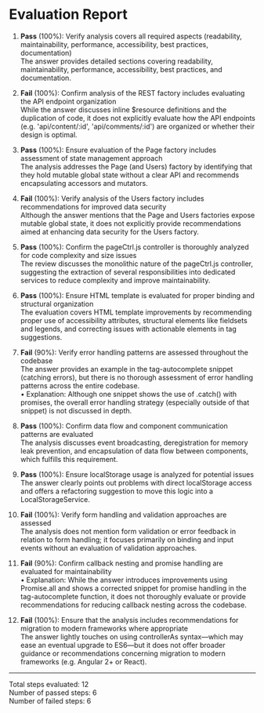 # Evaluation Report

1. **Pass** (100%): Verify analysis covers all required aspects (readability, maintainability, performance, accessibility, best practices, documentation)  
   The answer provides detailed sections covering readability, maintainability, performance, accessibility, best practices, and documentation.  

2. **Fail** (100%): Confirm analysis of the REST factory includes evaluating the API endpoint organization  
   While the answer discusses inline $resource definitions and the duplication of code, it does not explicitly evaluate how the API endpoints (e.g. 'api/content/:id', 'api/comments/:id') are organized or whether their design is optimal.  

3. **Pass** (100%): Ensure evaluation of the Page factory includes assessment of state management approach  
   The analysis addresses the Page (and Users) factory by identifying that they hold mutable global state without a clear API and recommends encapsulating accessors and mutators.  

4. **Fail** (100%): Verify analysis of the Users factory includes recommendations for improved data security  
   Although the answer mentions that the Page and Users factories expose mutable global state, it does not explicitly provide recommendations aimed at enhancing data security for the Users factory.  

5. **Pass** (100%): Confirm the pageCtrl.js controller is thoroughly analyzed for code complexity and size issues  
   The review discusses the monolithic nature of the pageCtrl.js controller, suggesting the extraction of several responsibilities into dedicated services to reduce complexity and improve maintainability.  

6. **Pass** (100%): Ensure HTML template is evaluated for proper binding and structural organization  
   The evaluation covers HTML template improvements by recommending proper use of accessibility attributes, structural elements like fieldsets and legends, and correcting issues with actionable elements in tag suggestions.  

7. **Fail** (90%): Verify error handling patterns are assessed throughout the codebase  
   The answer provides an example in the tag-autocomplete snippet (catching errors), but there is no thorough assessment of error handling patterns across the entire codebase.  
   • Explanation: Although one snippet shows the use of .catch() with promises, the overall error handling strategy (especially outside of that snippet) is not discussed in depth.

8. **Pass** (100%): Confirm data flow and component communication patterns are evaluated  
   The analysis discusses event broadcasting, deregistration for memory leak prevention, and encapsulation of data flow between components, which fulfills this requirement.

9. **Pass** (100%): Ensure localStorage usage is analyzed for potential issues  
   The answer clearly points out problems with direct localStorage access and offers a refactoring suggestion to move this logic into a LocalStorageService.

10. **Fail** (100%): Verify form handling and validation approaches are assessed  
    The analysis does not mention form validation or error feedback in relation to form handling; it focuses primarily on binding and input events without an evaluation of validation approaches.

11. **Fail** (90%): Confirm callback nesting and promise handling are evaluated for maintainability  
    • Explanation: While the answer introduces improvements using Promise.all and shows a corrected snippet for promise handling in the tag-autocomplete function, it does not thoroughly evaluate or provide recommendations for reducing callback nesting across the codebase.

12. **Fail** (100%): Ensure that the analysis includes recommendations for migration to modern frameworks where appropriate  
    The answer lightly touches on using controllerAs syntax—which may ease an eventual upgrade to ES6—but it does not offer broader guidance or recommendations concerning migration to modern frameworks (e.g. Angular 2+ or React).

---

Total steps evaluated: 12  
Number of passed steps: 6  
Number of failed steps: 6